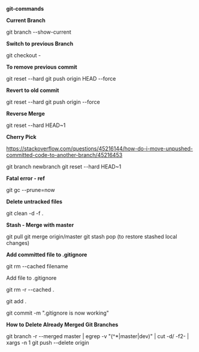 **git-commands**


**Current Branch**	

git branch --show-current


**Switch to previous Branch**	

git checkout -

**To remove previous commit**	

git reset --hard <commit-id>
git push origin HEAD --force


**Revert to old commit**	

git reset --hard <commit-id>
git push origin <branch> --force

 **Reverse Merge**
 
 git reset --hard HEAD~1
 
 **Cherry Pick**	
 
 https://stackoverflow.com/questions/45216144/how-do-i-move-unpushed-committed-code-to-another-branch/45216453

 git branch newbranch
 git reset --hard HEAD~1


 **Fatal error - ref**

 git gc --prune=now


 **Delete untracked files**	

 git clean  -d  -f .

 **Stash - Merge with master** 

 git pull
 git merge origin/master
 git stash pop (to restore stashed local changes)


 **Add committed file to .gitignore**	

 git rm --cached filename

 Add file to .gitignore

 git rm -r --cached .

 git add .

 git commit -m ".gitignore is now working"
 
 
  **How to Delete Already Merged Git Branches**
 
 git branch -r --merged master | egrep -v "(^\*|master|dev)" | cut -d/ -f2- | xargs -n 1 git push --delete origin	
